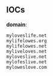 
## IOCs

__domain__:

```text
myloveslife.net
mylifelowes.org
mylifelowes.net
myliveloves.net
myloveslive.net
mylofeslive.net
myloweslove.com
```